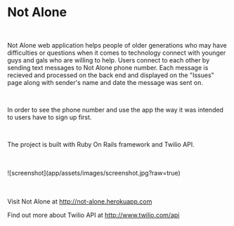 <h1>Not Alone</h1>
<br/>
<p>Not Alone web application helps people of older generations who may have difficulties or questions when it comes to technology connect with younger guys and gals who are willing to help. Users connect to each other by sending text messages to Not Alone phone number. Each message is recieved and processed on the back end and displayed on the "Issues" page along with sender's name and date the message was sent on.</p>
<br/>
<p>In order to see the phone number and use the app the way it was intended to users have to sign up first.</p>
<br/>
<p>The project is built with Ruby On Rails framework and Twilio API.</p>
<br/><br/>
![screenshot](app/assets/images/screenshot.jpg?raw=true)
<br/><br/><br/>
<p>Visit Not Alone at <a href="http://not-alone.herokuapp.com/">http://not-alone.herokuapp.com</a></p>
<p>Find out more about Twilio API at <a href="http://www.twilio.com/api">http://www.twilio.com/api</a></p>